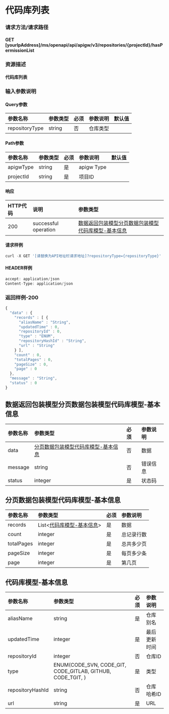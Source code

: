 # 代码库列表

### 请求方法/请求路径

#### GET  [yourIpAddress]/ms/openapi/api/apigw/v3/repositories/{projectId}/hasPermissionList

### 资源描述

#### 代码库列表

### 输入参数说明

#### Query参数

| 参数名称 | 参数类型 | 必须 | 参数说明 | 默认值 |
| :--- | :--- | :--- | :--- | :--- |
| repositoryType | string | 否 | 仓库类型 |  |

#### Path参数

| 参数名称 | 参数类型 | 必须 | 参数说明 | 默认值 |
| :--- | :--- | :--- | :--- | :--- |
| apigwType | string | 是 | apigw Type |  |
| projectId | string | 是 | 项目ID |  |

#### 响应

| HTTP代码 | 说明 | 参数类型 |
| :--- | :--- | :--- |
| 200 | successful operation | [数据返回包装模型分页数据包装模型代码库模型-基本信息]() |

#### 请求样例

```javascript
curl -X GET '[请替换为API地址栏请求地址]?repositoryType={repositoryType}'
```

#### HEADER样例

```javascript
accept: application/json
Content-Type: application/json
```

### 返回样例-200

```javascript
{
  "data" : {
    "records" : [ {
      "aliasName" : "String",
      "updatedTime" : 0,
      "repositoryId" : 0,
      "type" : "ENUM",
      "repositoryHashId" : "String",
      "url" : "String"
    } ],
    "count" : 0,
    "totalPages" : 0,
    "pageSize" : 0,
    "page" : 0
  },
  "message" : "String",
  "status" : 0
}
```

## 数据返回包装模型分页数据包装模型代码库模型-基本信息

| 参数名称 | 参数类型 | 必须 | 参数说明 |
| :--- | :--- | :--- | :--- |
| data | [分页数据包装模型代码库模型-基本信息]() | 否 | 数据 |
| message | string | 否 | 错误信息 |
| status | integer | 是 | 状态码 |

## 分页数据包装模型代码库模型-基本信息

| 参数名称 | 参数类型 | 必须 | 参数说明 |
| :--- | :--- | :--- | :--- |
| records | List&lt;[代码库模型-基本信息]()&gt; | 是 | 数据 |
| count | integer | 是 | 总记录行数 |
| totalPages | integer | 是 | 总共多少页 |
| pageSize | integer | 是 | 每页多少条 |
| page | integer | 是 | 第几页 |

## 代码库模型-基本信息

| 参数名称 | 参数类型 | 必须 | 参数说明 |
| :--- | :--- | :--- | :--- |
| aliasName | string | 是 | 仓库别名 |
| updatedTime | integer | 是 | 最后更新时间 |
| repositoryId | integer | 否 | 仓库ID |
| type | ENUM\(CODE\_SVN, CODE\_GIT, CODE\_GITLAB, GITHUB, CODE\_TGIT, \) | 是 | 类型 |
| repositoryHashId | string | 否 | 仓库哈希ID |
| url | string | 是 | URL |

